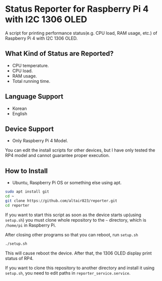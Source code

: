 # Status Reporter for Raspberry Pi 4 with I2C 1306 OLED

A script for printing performance status(e.g. CPU load, RAM usage, etc.) of Raspberry Pi 4 with I2C 1306 OLED.

## What Kind of Status are Reported?

- CPU temperature.
- CPU load.
- RAM usage.
- Total running time.

## Language Support

- Korean
- English

## Device Support

- Only Raspberry Pi 4 Model.

You can edit the install scripts for other devices, but I have only tested the RP4 model and cannot guarantee proper execution.

## How to Install

- Ubuntu, Raspberry Pi OS or something else using apt. 

```bash
sudo apt install git
cd ~
git clone https://github.com/altair823/reporter.git
cd reporter
```
If you want to start this script as soon as the device starts up(using `setup.sh`) you must clone whole repository to the `~` directory, which is `/home/pi` in Raspberry Pi. 

After closing other programs so that you can reboot, run `setup.sh`
```bash
./setup.sh
```
This will cause reboot the device. After that, the 1306 OLED display print status of RP4.

If you want to clone this repository to another directory and install it using `setup.sh`, you need to edit paths in `reporter_service.service`.